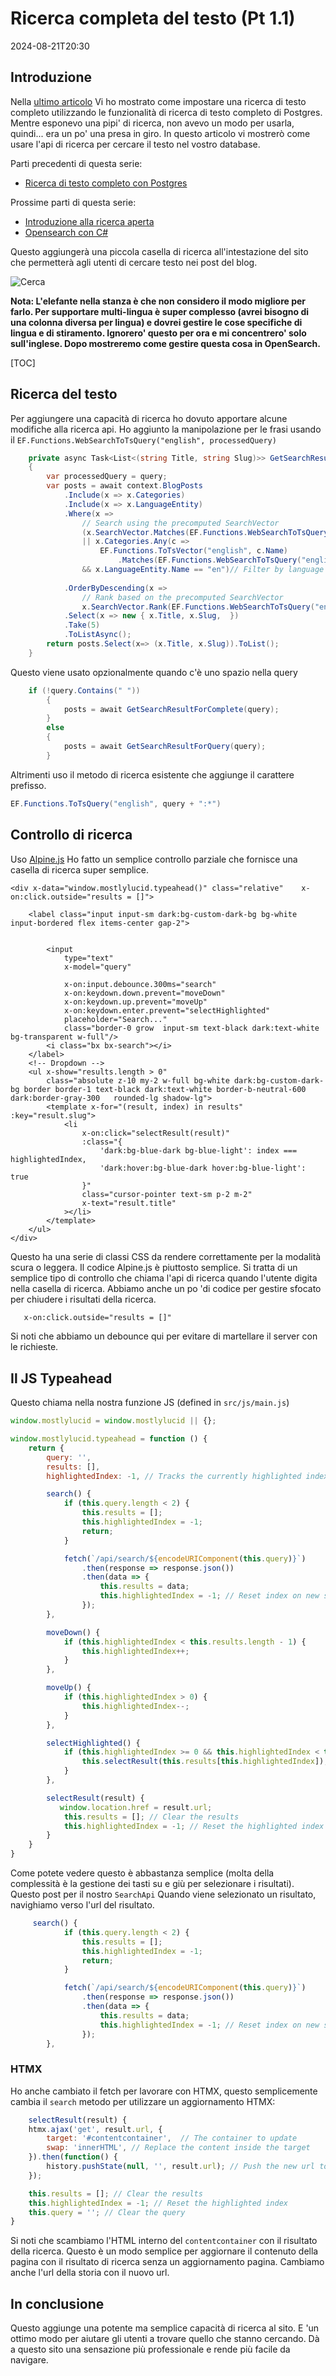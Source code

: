 # Ricerca completa del testo (Pt 1.1)

<!--category-- Postgres, Alpine.js -->
<datetime class="hidden">2024-08-21T20:30</datetime>

## Introduzione

Nella [ultimo articolo](/blog/textsearchingpt1) Vi ho mostrato come impostare una ricerca di testo completo utilizzando le funzionalità di ricerca di testo completo di Postgres. Mentre esponevo una pipi' di ricerca, non avevo un modo per usarla, quindi... era un po' una presa in giro. In questo articolo vi mostrerò come usare l'api di ricerca per cercare il testo nel vostro database.

Parti precedenti di questa serie:

- [Ricerca di testo completo con Postgres](/blog/textsearchingpt1)

Prossime parti di questa serie:

- [Introduzione alla ricerca aperta](/blog/textsearchingpt2)
- [Opensearch con C#](/blog/textsearchingpt3)

Questo aggiungerà una piccola casella di ricerca all'intestazione del sito che permetterà agli utenti di cercare testo nei post del blog.

![Cerca](searchbox.png?format=webp&quality=25)

**Nota: L'elefante nella stanza è che non considero il modo migliore per farlo. Per supportare multi-lingua è super complesso (avrei bisogno di una colonna diversa per lingua) e dovrei gestire le cose specifiche di lingua e di stiramento. Ignorero' questo per ora e mi concentrero' solo sull'inglese. Dopo mostreremo come gestire questa cosa in OpenSearch.**

[TOC]

## Ricerca del testo

Per aggiungere una capacità di ricerca ho dovuto apportare alcune modifiche alla ricerca api. Ho aggiunto la manipolazione per le frasi usando il `EF.Functions.WebSearchToTsQuery("english", processedQuery)`

```csharp
    private async Task<List<(string Title, string Slug)>> GetSearchResultForQuery(string query)
    {
        var processedQuery = query;
        var posts = await context.BlogPosts
            .Include(x => x.Categories)
            .Include(x => x.LanguageEntity)
            .Where(x =>
                // Search using the precomputed SearchVector
                (x.SearchVector.Matches(EF.Functions.WebSearchToTsQuery("english", processedQuery)) // Use precomputed SearchVector for title and content
                || x.Categories.Any(c =>
                    EF.Functions.ToTsVector("english", c.Name)
                        .Matches(EF.Functions.WebSearchToTsQuery("english", processedQuery)))) // Search in categories
                && x.LanguageEntity.Name == "en")// Filter by language
            
            .OrderByDescending(x =>
                // Rank based on the precomputed SearchVector
                x.SearchVector.Rank(EF.Functions.WebSearchToTsQuery("english", processedQuery))) // Use precomputed SearchVector for ranking
            .Select(x => new { x.Title, x.Slug,  })
            .Take(5)
            .ToListAsync();
        return posts.Select(x=> (x.Title, x.Slug)).ToList();
    }
```

Questo viene usato opzionalmente quando c'è uno spazio nella query

```csharp
    if (!query.Contains(" "))
        {
            posts = await GetSearchResultForComplete(query);
        }
        else
        {
            posts = await GetSearchResultForQuery(query);
        }
```

Altrimenti uso il metodo di ricerca esistente che aggiunge il carattere prefisso.

```csharp
EF.Functions.ToTsQuery("english", query + ":*")

```

## Controllo di ricerca

Uso [Alpine.js](https://alpinejs.dev/) Ho fatto un semplice controllo parziale che fornisce una casella di ricerca super semplice.

```razor
<div x-data="window.mostlylucid.typeahead()" class="relative"    x-on:click.outside="results = []">

    <label class="input input-sm dark:bg-custom-dark-bg bg-white input-bordered flex items-center gap-2">
       
        
        <input
            type="text"
            x-model="query"

            x-on:input.debounce.300ms="search"
            x-on:keydown.down.prevent="moveDown"
            x-on:keydown.up.prevent="moveUp"
            x-on:keydown.enter.prevent="selectHighlighted"
            placeholder="Search..."
            class="border-0 grow  input-sm text-black dark:text-white bg-transparent w-full"/>
        <i class="bx bx-search"></i>
    </label>
    <!-- Dropdown -->
    <ul x-show="results.length > 0"
        class="absolute z-10 my-2 w-full bg-white dark:bg-custom-dark-bg border border-1 text-black dark:text-white border-b-neutral-600 dark:border-gray-300   rounded-lg shadow-lg">
        <template x-for="(result, index) in results" :key="result.slug">
            <li
                x-on:click="selectResult(result)"
                :class="{
                    'dark:bg-blue-dark bg-blue-light': index === highlightedIndex,
                    'dark:hover:bg-blue-dark hover:bg-blue-light': true
                }"
                class="cursor-pointer text-sm p-2 m-2"
                x-text="result.title"
            ></li>
        </template>
    </ul>
</div>
```

Questo ha una serie di classi CSS da rendere correttamente per la modalità scura o leggera. Il codice Alpine.js è piuttosto semplice. Si tratta di un semplice tipo di controllo che chiama l'api di ricerca quando l'utente digita nella casella di ricerca.
Abbiamo anche un po 'di codice per gestire sfocato per chiudere i risultati della ricerca.

```html
   x-on:click.outside="results = []"
```

Si noti che abbiamo un debounce qui per evitare di martellare il server con le richieste.

## Il JS Typeahead

Questo chiama nella nostra funzione JS (defined in `src/js/main.js`)

```javascript
window.mostlylucid = window.mostlylucid || {};

window.mostlylucid.typeahead = function () {
    return {
        query: '',
        results: [],
        highlightedIndex: -1, // Tracks the currently highlighted index

        search() {
            if (this.query.length < 2) {
                this.results = [];
                this.highlightedIndex = -1;
                return;
            }

            fetch(`/api/search/${encodeURIComponent(this.query)}`)
                .then(response => response.json())
                .then(data => {
                    this.results = data;
                    this.highlightedIndex = -1; // Reset index on new search
                });
        },

        moveDown() {
            if (this.highlightedIndex < this.results.length - 1) {
                this.highlightedIndex++;
            }
        },

        moveUp() {
            if (this.highlightedIndex > 0) {
                this.highlightedIndex--;
            }
        },

        selectHighlighted() {
            if (this.highlightedIndex >= 0 && this.highlightedIndex < this.results.length) {
                this.selectResult(this.results[this.highlightedIndex]);
            }
        },

        selectResult(result) {
           window.location.href = result.url;
            this.results = []; // Clear the results
            this.highlightedIndex = -1; // Reset the highlighted index
        }
    }
}
```

Come potete vedere questo è abbastanza semplice (molta della complessità è la gestione dei tasti su e giù per selezionare i risultati).
Questo post per il nostro `SearchApi`
Quando viene selezionato un risultato, navighiamo verso l'url del risultato.

```javascript
     search() {
            if (this.query.length < 2) {
                this.results = [];
                this.highlightedIndex = -1;
                return;
            }

            fetch(`/api/search/${encodeURIComponent(this.query)}`)
                .then(response => response.json())
                .then(data => {
                    this.results = data;
                    this.highlightedIndex = -1; // Reset index on new search
                });
        },
```

### HTMX

Ho anche cambiato il fetch per lavorare con HTMX, questo semplicemente cambia il `search` metodo per utilizzare un aggiornamento HTMX:

```javascript
    selectResult(result) {
    htmx.ajax('get', result.url, {
        target: '#contentcontainer',  // The container to update
        swap: 'innerHTML', // Replace the content inside the target
    }).then(function() {
        history.pushState(null, '', result.url); // Push the new url to the history
    });

    this.results = []; // Clear the results
    this.highlightedIndex = -1; // Reset the highlighted index
    this.query = ''; // Clear the query
}
```

Si noti che scambiamo l'HTML interno del `contentcontainer` con il risultato della ricerca. Questo è un modo semplice per aggiornare il contenuto della pagina con il risultato di ricerca senza un aggiornamento pagina.
Cambiamo anche l'url della storia con il nuovo url.

## In conclusione

Questo aggiunge una potente ma semplice capacità di ricerca al sito. E 'un ottimo modo per aiutare gli utenti a trovare quello che stanno cercando.
Dà a questo sito una sensazione più professionale e rende più facile da navigare.